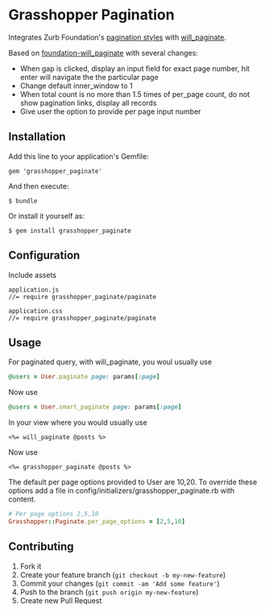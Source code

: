 # Grasshopper Pagination

Integrates Zurb Foundation's [pagination styles](http://foundation.zurb.com/docs/navigation.php) with [will_paginate](https://github.com/mislav/will_paginate).

Based on [foundation-will_paginate](https://github.com/markmcconachie/foundation-will_paginate) with several changes:

* When gap is clicked, display an input field for exact page number, hit enter will navigate the the particular page
* Change default inner_window to 1
* When total count is no more than 1.5 times of per_page count, do not show pagination links, display all records
* Give user the option to provide per page input number

## Installation

Add this line to your application's Gemfile:

    gem 'grasshopper_paginate'

And then execute:

    $ bundle

Or install it yourself as:

    $ gem install grasshopper_paginate 

## Configuration

Include assets

    application.js
    //= require grasshopper_paginate/paginate

    application.css
    //= require grasshopper_paginate/paginate

## Usage

For paginated query, with will_paginate, you woul usually use
``` ruby
@users = User.paginate page: params[:page]

```

Now use
``` ruby
@users = User.smart_paginate page: params[:page]

```

In your view where you would usually use

```
<%= will_paginate @posts %>
```

Now use

```
<%= grasshopper_paginate @posts %>
```

The default per page options provided to User are 10,20. To override these options add a file in config/initializers/grasshopper_paginate.rb with content.

``` ruby
# Per page options 2,5,10
Grasshopper::Paginate.per_page_options = [2,5,10]
```



## Contributing

1. Fork it
2. Create your feature branch (`git checkout -b my-new-feature`)
3. Commit your changes (`git commit -am 'Add some feature'`)
4. Push to the branch (`git push origin my-new-feature`)
5. Create new Pull Request
